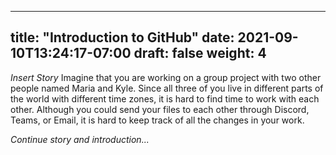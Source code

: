 <!-- 
GitHub introduction
Emphasize collaboration and simplicity
Feedback on code
Two topics: create your own repository online; how to get and give feedback on code
Maybe if want: terminal access and modification
 -->

---
title: "Introduction to GitHub"
date: 2021-09-10T13:24:17-07:00
draft: false
weight: 4
---

*Insert Story*
Imagine that you are working on a group project with two other people named Maria and Kyle. Since all three of you live in different parts of the world with different time zones, it is hard to find time to work with each other. Although you could send your files to each other through Discord, Teams, or Email, it is hard to keep track of all the changes in your work.

*Continue story and introduction...*